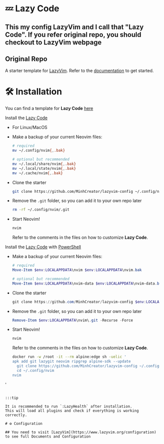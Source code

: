 # 💤 Lazy Code
This my config LazyVim and I call that "Lazy Code". If you refer original repo, you should checkout to LazyVim webpage
---
## Original Repo
A starter template for [LazyVim](https://github.com/LazyVim/LazyVim).
Refer to the [documentation](https://lazyvim.github.io/installation) to get started.
# 🛠️ Installation

You can find a template for **Lazy Code** [here](https://github.com/MinhCreator/lazyvim-config)

Install the [Lazy Code](https://github.com/MinhCreator/lazyvim-config)

- For Linux/MacOS
- Make a backup of your current Neovim files:

  ```sh
  # required
  mv ~/.config/nvim{,.bak}

  # optional but recommended
  mv ~/.local/share/nvim{,.bak}
  mv ~/.local/state/nvim{,.bak}
  mv ~/.cache/nvim{,.bak}
  ```

- Clone the starter

  ```sh
  git clone https://github.com/MinhCreator/lazyvim-config ~/.config/nvim
  ```

- Remove the `.git` folder, so you can add it to your own repo later

  ```sh
  rm -rf ~/.config/nvim/.git
  ```

- Start Neovim!

  ```sh
  nvim
  ```

  Refer to the comments in the files on how to customize **Lazy Code**.



Install the [Lazy Code](https://github.com/MinhCreator/lazyvim-config) with [PowerShell](https://github.com/PowerShell/PowerShell)

- Make a backup of your current Neovim files:

  ```powershell
  # required
  Move-Item $env:LOCALAPPDATA\nvim $env:LOCALAPPDATA\nvim.bak

  # optional but recommended
  Move-Item $env:LOCALAPPDATA\nvim-data $env:LOCALAPPDATA\nvim-data.bak
  ```

- Clone the starter

  ```powershell
  git clone https://github.com/MinhCreator/lazyvim-config $env:LOCALAPPDATA\nvim
  ```

- Remove the `.git` folder, so you can add it to your own repo later

  ```powershell
  Remove-Item $env:LOCALAPPDATA\nvim\.git -Recurse -Force
  ```

- Start Neovim!

  ```powershell
  nvim
  ```

  Refer to the comments in the files on how to customize **Lazy Code**.





  ```sh
  docker run -w /root -it --rm alpine:edge sh -uelic '
  apk add git lazygit neovim ripgrep alpine-sdk --update
    git clone https://github.com/MinhCreator/lazyvim-config ~/.config/nvim
    cd ~/.config/nvim
  nvim
'
  ```

  :::tip

  It is recommended to run `:LazyHealth` after installation.
  This will load all plugins and check if everything is working correctly.

# ⚙️ Configuration

## You need to visit [LazyVim](https://www.lazyvim.org/configuration) to see full Documents and Configuration  